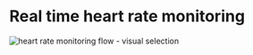 # Real time heart rate monitoring 
![heart rate monitoring flow - visual selection](https://github.com/user-attachments/assets/9ecd1c5a-0995-4c6c-9b19-25399e1a8b25)

